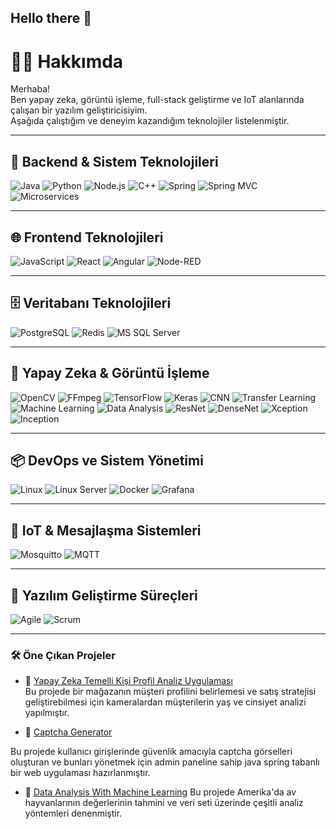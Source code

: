 ## Hello there 👋

<!--
**MuhammedAliTurkan/MuhammedAliTurkan** is a ✨ _special_ ✨ repository because its `README.md` (this file) appears on your GitHub profile.

Here are some ideas to get you started:

- 🔭 I’m currently working on ...
- 🌱 I’m currently learning ...
- 👯 I’m looking to collaborate on ...
- 🤔 I’m looking for help with ...
- 💬 Ask me about ...
- 📫 How to reach me: ...
- 😄 Pronouns: ...
- ⚡ Fun fact: ...
-->
# 👨‍💻 Hakkımda

Merhaba!  
Ben yapay zeka, görüntü işleme, full-stack geliştirme ve IoT alanlarında çalışan bir yazılım geliştiricisiyim.  
Aşağıda çalıştığım ve deneyim kazandığım teknolojiler listelenmiştir.

---

## 🔧 Backend & Sistem Teknolojileri

![Java](https://img.shields.io/badge/-Java-black?style=flat-square&logo=java)
![Python](https://img.shields.io/badge/-Python-black?style=flat-square&logo=python)
![Node.js](https://img.shields.io/badge/-Node.js-black?style=flat-square&logo=node.js)
![C++](https://img.shields.io/badge/-C++-black?style=flat-square&logo=c%2B%2B)
![Spring](https://img.shields.io/badge/-Spring-black?style=flat-square&logo=spring)
![Spring MVC](https://img.shields.io/badge/-Spring%20MVC-black?style=flat-square&logo=spring)
![Microservices](https://img.shields.io/badge/-Microservices-black?style=flat-square&logo=microgen)

---

## 🌐 Frontend Teknolojileri

![JavaScript](https://img.shields.io/badge/-JavaScript-black?style=flat-square&logo=javascript)
![React](https://img.shields.io/badge/-React-black?style=flat-square&logo=react)
![Angular](https://img.shields.io/badge/-Angular-black?style=flat-square&logo=angular)
![Node-RED](https://img.shields.io/badge/-Node--RED-black?style=flat-square&logo=nodered)

---

## 🗄️ Veritabanı Teknolojileri

![PostgreSQL](https://img.shields.io/badge/-PostgreSQL-black?style=flat-square&logo=postgresql)
![Redis](https://img.shields.io/badge/-Redis-black?style=flat-square&logo=redis)
![MS SQL Server](https://img.shields.io/badge/-MS%20SQL%20Server-black?style=flat-square&logo=microsoftsqlserver)

---

## 🧠 Yapay Zeka & Görüntü İşleme

![OpenCV](https://img.shields.io/badge/-OpenCV-black?style=flat-square&logo=opencv)
![FFmpeg](https://img.shields.io/badge/-FFmpeg-black?style=flat-square&logo=ffmpeg)
![TensorFlow](https://img.shields.io/badge/-TensorFlow-black?style=flat-square&logo=tensorflow)
![Keras](https://img.shields.io/badge/-Keras-black?style=flat-square&logo=keras)
![CNN](https://img.shields.io/badge/-CNN-black?style=flat-square&logo=tensorflow)
![Transfer Learning](https://img.shields.io/badge/-Transfer%20Learning-black?style=flat-square&logo=pytorch)
![Machine Learning](https://img.shields.io/badge/-Machine%20Learning-black?style=flat-square&logo=scikitlearn)
![Data Analysis](https://img.shields.io/badge/-Data%20Analysis-black?style=flat-square&logo=pandas)
![ResNet](https://img.shields.io/badge/-ResNet-black?style=flat-square&logo=pytorch)
![DenseNet](https://img.shields.io/badge/-DenseNet-black?style=flat-square&logo=pytorch)
![Xception](https://img.shields.io/badge/-Xception-black?style=flat-square&logo=pytorch)
![Inception](https://img.shields.io/badge/-Inception-black?style=flat-square&logo=pytorch)

---

## 📦 DevOps ve Sistem Yönetimi

![Linux](https://img.shields.io/badge/-Linux-black?style=flat-square&logo=linux)
![Linux Server](https://img.shields.io/badge/-Linux%20Server-black?style=flat-square&logo=ubuntu)
![Docker](https://img.shields.io/badge/-Docker-black?style=flat-square&logo=docker)
![Grafana](https://img.shields.io/badge/-Grafana-black?style=flat-square&logo=grafana)

---

## 📡 IoT & Mesajlaşma Sistemleri

![Mosquitto](https://img.shields.io/badge/-Mosquitto-black?style=flat-square&logo=eclipse)
![MQTT](https://img.shields.io/badge/-MQTT-black?style=flat-square&logo=mqtt)

---

## 📐 Yazılım Geliştirme Süreçleri

![Agile](https://img.shields.io/badge/-Agile-black?style=flat-square&logo=agile)
![Scrum](https://img.shields.io/badge/-Scrum-black?style=flat-square&logo=scrum)

---



### 🛠️ Öne Çıkan Projeler

- 🔗 [Yapay Zeka Temelli Kişi Profil Analiz Uygulaması](https://github.com/MuhammedAliTurkan/Bitirme-Tezi-Demo)  
Bu projede bir mağazanın müşteri profilini belirlemesi ve satış stratejisi geliştirebilmesi için kameralardan müşterilerin yaş ve cinsiyet analizi yapılmıştır.


- 🔗 [Captcha Generator](https://github.com/ileri-java-proje/BM470)

Bu projede kullanıcı girişlerinde güvenlik amacıyla captcha görselleri oluşturan ve bunları yönetmek için admin paneline sahip java spring tabanlı bir web uygulaması hazırlanmıştır.


- 🔗 [Data Analysis With Machine Learning](https://github.com/MuhammedAliTurkan/Data-Analysis-With-Machine-Learning)
Bu projede Amerika'da av hayvanlarının değerlerinin tahmini ve veri seti üzerinde çeşitli analiz yöntemleri denenmiştir.
